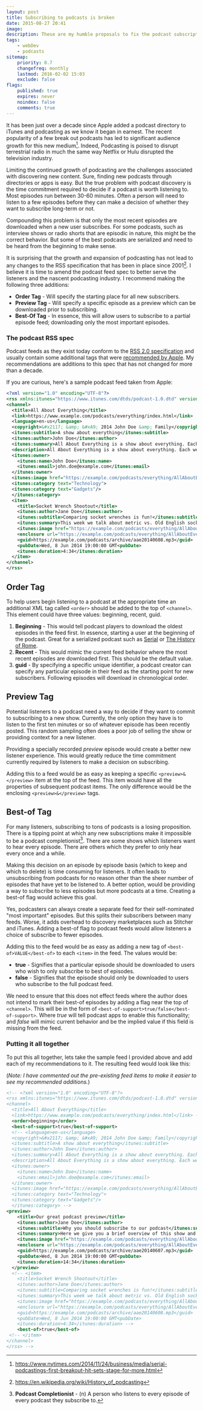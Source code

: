 ```yaml
---
layout: post
title: Subscribing to podcasts is broken
date: 2015-08-27 20:41
image:
description: These are my humble proposals to fix the podcast subscription problem. Making a few additions to the podcast feed spec would allow podcasting to thrive.
tags:
    - webDev
    - podcasts
sitemap:
    priority: 0.7
    changefreq: monthly
    lastmod: 2016-02-02 15:03
    exclude: false
flags:
    published: true
    expires: never
    noindex: false
    comments: true
---
```


It has been just over a decade since Apple added a podcast directory to iTunes and podcasting as we know it began in earnest. The recent popularity of a few break out podcasts has led to significant audience growth for this new medium[^1]. Indeed, Podcasting is poised to disrupt terrestrial radio in much the same way Netflix or Hulu disrupted the television industry.

Limiting the continued growth of podcasting are the challenges associated with discovering new content. Sure, finding new podcasts through directories or apps is easy. But the true problem with podcast discovery is the time commitment required to decide if a podcast is worth listening to. Most episodes run between 30-60 minutes. Often a person will need to listen to a few episodes before they can make a decision of whether they want to subscribe long-term or not.

Compounding this problem is that only the most recent episodes are downloaded when a new user subscribes. For some podcasts, such as interview shows or radio shorts that are episodic in nature, this might be the correct behavior. But some of the best podcasts are serialized and need to be heard from the beginning to make sense.

It is surprising that the growth and expansion of podcasting has not lead to any changes to the RSS specification that has been in place since 2001[^2]. I believe it is time to amend the podcast feed spec to better serve the listeners and the nascent podcasting industry. I recommend making the following three additions:

-   **Order Tag** - Will specify the starting place for all new subscribers.
-   **Preview Tag** - Will specify a specific episode as a preview which can be downloaded prior to subscribing.
-   **Best-Of Tag** - In essence, this will allow users to subscribe to a partial episode feed; downloading only the most important episodes.

### The podcast RSS spec

Podcast feeds as they exist today conform to the [RSS 2.0 specification][3] and usually contain some additional tags that were [recommended by Apple][4]. My recommendations are additions to this spec that has not changed for more than a decade.

If you are curious, here's a sample podcast feed taken from Apple:

```xml
<?xml version="1.0" encoding="UTF-8"?>
<rss xmlns:itunes="https://www.itunes.com/dtds/podcast-1.0.dtd" version="2.0">
<channel>
  <title>All About Everything</title>
  <link>https://www.example.com/podcasts/everything/index.html</link>
  <language>en-us</language>
  <copyright>&#x2117; &amp; &#xA9; 2014 John Doe &amp; Family</copyright>
  <itunes:subtitle>A show about everything</itunes:subtitle>
  <itunes:author>John Doe</itunes:author>
  <itunes:summary>All About Everything is a show about everything. Each week we dive into any subject known to man and talk about it as much as we can. Look for our podcast in the Podcasts app or in the iTunes Store</itunes:summary>
  <description>All About Everything is a show about everything. Each week we dive into any subject known to man and talk about it as much as we can. Look for our podcast in the Podcasts app or in the iTunes Store</description>
  <itunes:owner>
    <itunes:name>John Doe</itunes:name>
    <itunes:email>john.doe@example.com</itunes:email>
  </itunes:owner>
  <itunes:image href="https://example.com/podcasts/everything/AllAboutEverything.jpg" />
  <itunes:category text="Technology">
  <itunes:category text="Gadgets"/>
  </itunes:category>
  <item>
    <title>Socket Wrench Shootout</title>
    <itunes:author>Jane Doe</itunes:author>
    <itunes:subtitle>Comparing socket wrenches is fun!</itunes:subtitle>
    <itunes:summary>This week we talk about metric vs. Old English socket wrenches. Which one is better? Do you really need both? Get all of your answers here.</itunes:summary>
    <itunes:image href="https://example.com/podcasts/everything/AllAboutEverything/Episode2.jpg" />
    <enclosure url="https://example.com/podcasts/everything/AllAboutEverythingEpisode2.mp3" length="5650889" type="audio/mpeg" />
    <guid>https://example.com/podcasts/archive/aae20140608.mp3</guid>
    <pubDate>Wed, 8 Jun 2014 19:00:00 GMT<pubDate>
    <itunes:duration>4:34</itunes:duration>
  </item>
</channel>
</rss>
```

## Order Tag

To help users begin listening to a podcast at the appropriate time an additional XML tag called `<order>` should be added to the top of `<channel>`. This element could have three values: beginning, recent, guid.

1. **Beginning** - This would tell podcast players to download the oldest episodes in the feed first. In essence, starting a user at the beginning of the podcast. Great for a serialized podcast such as [Serial][1] or [The History of Rome][2].
2. **Recent** - This would mimic the current feed behavior where the most recent episodes are downloaded first. This should be the default value.
3. **guid** - By specifying a specific unique identifier, a podcast creator can specify any particular episode in their feed as the starting point for new subscribers. Following episodes will download in chronological order.

## Preview Tag

Potential listeners to a podcast need a way to decide if they want to commit to subscribing to a new show. Currently, the only option they have is to listen to the first ten minutes or so of whatever episode has been recently posted. This random sampling often does a poor job of selling the show or providing context for a new listener.

Providing a specially recorded _preview_ episode would create a better new listener experience. This would greatly reduce the time commitment currently required by listeners to make a decision on subscribing.

Adding this to a feed would be as easy as keeping a specific `<preview>&</preview>` item at the top of the feed. This item would have all the properties of subsequent podcast items. The only difference would be the enclosing `<preview>&</preview>` tags.

## Best-of Tag

For many listeners, subscribing to tons of podcasts is a losing proposition. There is a tipping point at which any new subscriptions make it impossible to be a podcast completionist[^3]. There are some shows which listeners want to hear every episode. There are others which they prefer to only hear every once and a while.

Making this decision on an episode by episode basis (which to keep and which to delete) is time consuming for listeners. It often leads to unsubscribing from podcasts for no reason other than the sheer number of episodes that have yet to be listened to. A better option, would be providing a way to subscribe to less episodes but more podcasts at a time. Creating a best-of flag would achieve this goal.

Yes, podcasters can always create a separate feed for their self-nominated "most important" episodes. But this splits their subscribers between many feeds. Worse, it adds overhead to discovery marketplaces such as Stitcher and iTunes. Adding a best-of flag to podcast feeds would allow listeners a choice of subscribe to fewer episodes.

Adding this to the feed would be as easy as adding a new tag of `<best-of>VALUE</best-of>` to each `<item>` in the feed. The values would be:

-   **true** - Signifies that a particular episode should be downloaded to users who wish to only subscribe to best of episodes.
-   **false** - Signifies that the episode should only be downloaded to users who subscribe to the full podcast feed.

We need to ensure that this does not effect feeds where the author does not intend to mark their best-of episodes by adding a flag near the top of `<channel>`. This will be in the form of `<best-of-support>true/false</best-of-support>`. Where _true_ will tell podcast apps to enable this functionality; and _false_ will mimic current behavior and be the implied value if this field is missing from the feed.

### Putting it all together

To put this all together, lets take the sample feed I provided above and add each of my recommendations to it. The resulting feed would look like this:

(_Note: I have commented out the pre-existing feed items to make it easier to see my recommended additions._)

```xml
<!-- <?xml version="1.0" encoding="UTF-8"?>
<rss xmlns:itunes="https://www.itunes.com/dtds/podcast-1.0.dtd" version="2.0">
<channel>
  <title>All About Everything</title>
  <link>https://www.example.com/podcasts/everything/index.html</link> -->
  <order>beginning</order>
  <best-of-support>true</best-of-support>
  <!-- <language>en-us</language>
  <copyright>&#x2117; &amp; &#xA9; 2014 John Doe &amp; Family</copyright>
  <itunes:subtitle>A show about everything</itunes:subtitle>
  <itunes:author>John Doe</itunes:author>
  <itunes:summary>All About Everything is a show about everything. Each week we dive into any subject known to man and talk about it as much as we can. Look for our podcast in the Podcasts app or in the iTunes Store</itunes:summary>
  <description>All About Everything is a show about everything. Each week we dive into any subject known to man and talk about it as much as we can. Look for our podcast in the Podcasts app or in the iTunes Store</description>
  <itunes:owner>
    <itunes:name>John Doe</itunes:name>
    <itunes:email>john.doe@example.com</itunes:email>
  </itunes:owner>
  <itunes:image href="https://example.com/podcasts/everything/AllAboutEverything.jpg" />
  <itunes:category text="Technology">
  <itunes:category text="Gadgets"/>
  </itunes:category> -->
<preview>
    <title>Our great podcast preview</title>
    <itunes:author>Jane Doe</itunes:author>
    <itunes:subtitle>Why you should subscribe to our podcast</itunes:subtitle>
    <itunes:summary>Here we give you a brief overview of this show and why you should subscribe</itunes:summary>
    <itunes:image href="https://example.com/podcasts/everything/AllAboutEverything/EpisodePreview.jpg" />
    <enclosure url="https://example.com/podcasts/everything/AllAboutEverythingPreview.mp3" length="5650889" type="audio/mpeg" />
    <guid>https://example.com/podcasts/archive/aae20140607.mp3</guid>
    <pubDate>Wed, 8 Jun 2014 19:00:00 GMT<pubDate>
    <itunes:duration>14:34</itunes:duration>
  </preview>
  <!-- <item>
    <title>Socket Wrench Shootout</title>
    <itunes:author>Jane Doe</itunes:author>
    <itunes:subtitle>Comparing socket wrenches is fun!</itunes:subtitle>
    <itunes:summary>This week we talk about metric vs. Old English socket wrenches. Which one is better? Do you really need both? Get all of your answers here.</itunes:summary>
    <itunes:image href="https://example.com/podcasts/everything/AllAboutEverything/Episode2.jpg" />
    <enclosure url="https://example.com/podcasts/everything/AllAboutEverythingEpisode2.mp3" length="5650889" type="audio/mpeg" />
    <guid>https://example.com/podcasts/archive/aae20140608.mp3</guid>
    <pubDate>Wed, 8 Jun 2014 19:00:00 GMT<pubDate>
    <itunes:duration>4:34</itunes:duration> -->
    <best-of>true</best-of>
 <!-- </item>
</channel>
</rss> -->
```

[1]: https://serialpodcast.org/
[2]: https://thehistoryofrome.typepad.com
[3]: https://cyber.law.harvard.edu/rss/rss.html
[4]: https://www.apple.com/itunes/podcasts/specs.html

[^1]: https://www.nytimes.com/2014/11/24/business/media/serial-podcastings-first-breakout-hit-sets-stage-for-more.html
[^2]: https://en.wikipedia.org/wiki/History_of_podcasting
[^3]: **Podcast Completionist** - (n) A person who listens to every episode of every podcast they subscribe to.
